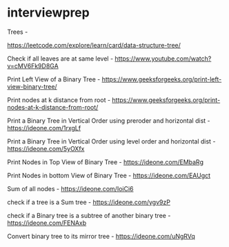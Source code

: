 # interviewprep
Trees -

https://leetcode.com/explore/learn/card/data-structure-tree/

Check if all leaves are at same level - https://www.youtube.com/watch?v=cMV6Fk9D8GA

Print Left View of a Binary Tree - https://www.geeksforgeeks.org/print-left-view-binary-tree/

Print nodes at k distance from root - https://www.geeksforgeeks.org/print-nodes-at-k-distance-from-root/

Print a Binary Tree in Vertical Order using preroder and horizontal dist - https://ideone.com/1rxgLf

Print a Binary Tree in Vertical Order using level order and horizontal dist - https://ideone.com/5yOXfx

Print Nodes in Top View of Binary Tree - https://ideone.com/EMbaRg

Print Nodes in bottom View of Binary Tree - https://ideone.com/EAUgct

Sum of all nodes - https://ideone.com/IoiCi6

check if a tree is a Sum tree - https://ideone.com/ygv9zP

check if a Binary tree is a subtree of another binary tree -https://ideone.com/FENAxb

Convert binary tree to its mirror tree - https://ideone.com/uNgRVq
